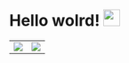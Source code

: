 # Hello wolrd! <img src="https://media.giphy.com/media/hvRJCLFzcasrR4ia7z/giphy.gif" width="30px"/>

<table align="center">
  <tr>
    <td>
      <picture>
        <source 
          srcset="https://github-readme-stats.vercel.app/api?username=trisl01&show_icons=true&hide_border=true&bg_color=00000000&theme=dark"
          media="(prefers-color-scheme: dark)"
        />
        <source
          srcset="https://github-readme-stats.vercel.app/api?username=trisl01&show_icons=true&hide_border=true&bg_color=00000000"
          media="(prefers-color-scheme: light), (prefers-color-scheme: no-preference)"
        />
        <img src="https://github-readme-stats.vercel.app/api?username=trisl01&show_icons=true&hide_border=true&bg_color=00000000" />
      </picture>
    </td>
    <td>
      <picture>
        <source 
          srcset="https://github-readme-stats.vercel.app/api/top-langs/?username=trisl01&layout=compact&hide_border=true&bg_color=00000000&theme=dark"
          media="(prefers-color-scheme: dark)"
        />
        <source
          srcset="https://github-readme-stats.vercel.app/api/top-langs/?username=trisl01&layout=compact&hide_border=true&bg_color=00000000"
          media="(prefers-color-scheme: light), (prefers-color-scheme: no-preference)"
        />
        <img src="https://github-readme-stats.vercel.app/api/top-langs/?username=trisl01&layout=compact&hide_border=true&bg_color=00000000" />
      </picture>
    </td>
  </tr>
</table>
